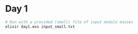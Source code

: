 # Day 1

```bash
# Run with a provided (small) file of input module masses
elixir day1.exs input_small.txt
```
